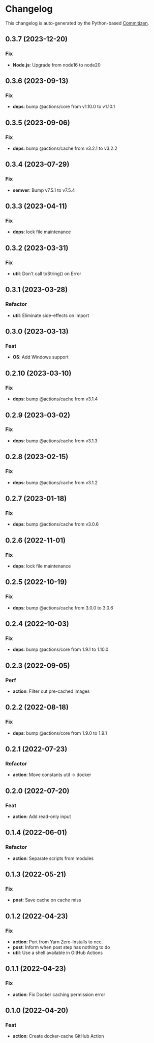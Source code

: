 # Changelog

This changelog is auto-generated by the Python-based
[Commitizen](https://commitizen-tools.github.io/commitizen).

## 0.3.7 (2023-12-20)

### Fix

- **Node.js**: Upgrade from node16 to node20

## 0.3.6 (2023-09-13)

### Fix

- **deps**: bump @actions/core from v1.10.0 to v1.10.1

## 0.3.5 (2023-09-06)

### Fix

- **deps**: bump @actions/cache from v3.2.1 to v3.2.2

## 0.3.4 (2023-07-29)

### Fix

- **semver**: Bump v7.5.1 to v7.5.4

## 0.3.3 (2023-04-11)

### Fix

- **deps**: lock file maintenance

## 0.3.2 (2023-03-31)

### Fix

- **util**: Don't call toString() on Error

## 0.3.1 (2023-03-28)

### Refactor

- **util**: Eliminate side-effects on import

## 0.3.0 (2023-03-13)

### Feat

- **OS**: Add Windows support

## 0.2.10 (2023-03-10)

### Fix

- **deps**: bump @actions/cache from v3.1.4

## 0.2.9 (2023-03-02)

### Fix

- **deps**: bump @actions/cache from v3.1.3

## 0.2.8 (2023-02-15)

### Fix

- **deps**: bump @actions/cache from v3.1.2

## 0.2.7 (2023-01-18)

### Fix

- **deps**: bump @actions/cache from v3.0.6

## 0.2.6 (2022-11-01)

### Fix

- **deps**: lock file maintenance

## 0.2.5 (2022-10-19)

### Fix

- **deps**: bump @actions/cache from 3.0.0 to 3.0.6

## 0.2.4 (2022-10-03)

### Fix

- **deps**: bump @actions/core from 1.9.1 to 1.10.0

## 0.2.3 (2022-09-05)

### Perf

- **action**: Filter out pre-cached images

## 0.2.2 (2022-08-18)

### Fix

- **deps**: bump @actions/core from 1.9.0 to 1.9.1

## 0.2.1 (2022-07-23)

### Refactor

- **action**: Move constants util -> docker

## 0.2.0 (2022-07-20)

### Feat

- **action**: Add read-only input

## 0.1.4 (2022-06-01)

### Refactor

- **action**: Separate scripts from modules

## 0.1.3 (2022-05-21)

### Fix

- **post**: Save cache on cache miss

## 0.1.2 (2022-04-23)

### Fix

- **action**: Port from Yarn Zero-Installs to ncc.
- **post**: Inform when post step has nothing to do
- **util**: Use a shell available in GitHub Actions

## 0.1.1 (2022-04-23)

### Fix

- **action**: Fix Docker caching permission error

## 0.1.0 (2022-04-20)

### Feat

- **action**: Create docker-cache GitHub Action
